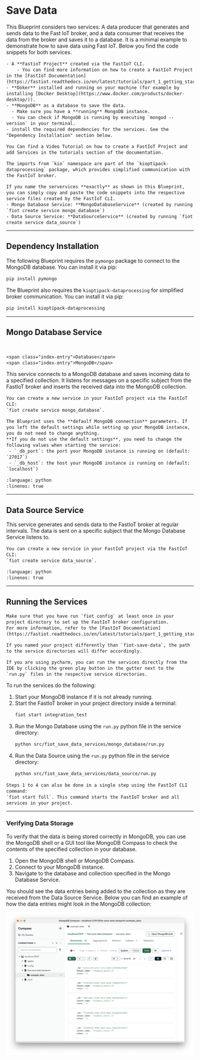 # Save Data

This Blueprint considers two services: A data producer that generates and sends data to the Fast IoT broker, and a data consumer that receives the data from the broker and saves it to a database.
It is a minimal example to demonstrate how to save data using Fast IoT.
Below you find the code snippets for both services.

```{prereq}
- A **FastioT Project** created via the FastIoT CLI. 
    - You can find more information on how to create a FastIoT Project in the [FastIoT Documentation](https://fastiot.readthedocs.io/en/latest/tutorials/part_1_getting_started/01_first_project_setup.html).
- **Doker** installed and running on your machine (for example by installing [Docker Desktop](https://www.docker.com/products/docker-desktop/)).
- **MongoDB** as a database to save the data.
  - Make sure you have a **running** MongoDB instance. 
  - You can check if MongoDB is running by executing `mongod --version` in your terminal. 
- install the required dependencies for the services. See the "Dependency Installation" section below.
```

```{tutorial}
You Can find a Video Tutorial on how to create a FastIoT Project and add Services in the tutorials section of the documentation.
```

```{note}
The imports from `kio` namespace are part of the `kioptipack-dataprocessing` package, which provides simplified communication with the FastIoT broker.
```
```{tip}
If you name the servervices **exactly** as shown in this Blueprint, you can simply copy and paste the code snippets into the respective service files created by the FastIoT CLI.
- Mongo Database Service: **MongoDatabaseService** (created by running `fiot create service mongo_database`)
- Data Source Service: **DataSourceService** (created by running `fiot create service data_source`)
```
---

## Dependency Installation

The following Blueprint requires the `pymongo` package to connect to the MongoDB database.
You can install it via pip:
```bash
pip install pymongo
```
The Blueprint also requires the `kioptipack-dataprocessing` for simplified broker communication.
You can install it via pip:
```bash
pip install kioptipack-dataprocessing
```

---

## Mongo Database Service
```{index} single: Database 
```
```{index} single: MongoDB
```

```{raw} html
<span class="index-entry">Database</span>
<span class="index-entry">MongoDB</span>
```
This service connects to a MongoDB database and saves incoming data to a specified collection.
It listens for messages on a specific subject from the FastIoT broker and inserts the received data into the MongoDB collection.

```{note}
You can create a new service in your FastIoT project via the FastIoT CLI: 
`fiot create service mongo_database`.
```

```{note}
The Blueprint uses the **defaulf MongoDB connection** parameters. If you left the default settings while setting up your MongoDB instance, you do not need to change anything.
**If you do not use the default settings**, you need to change the following values when starting the service:
 - `_db_port`: the port your MongoDB instance is running on (default: `27017`)
 - `_db_host`: the host your MongoDB instance is running on (default: `localhost`)
```


```{literalinclude} ../../../fast-iot-example-projects/fiot-save-data/src/fiot_save_data_services/mongo_database/mongo_database_service.py
:language: python
:linenos: true
```

---

## Data Source Service
This service generates and sends data to the FastIoT broker at regular intervals.
The data is sent on a specific subject that the Mongo Database Service listens to.

```{note}
You can create a new service in your FastIoT project via the FastIoT CLI: 
`fiot create service data_source`.
```

```{literalinclude} ../../../fast-iot-example-projects/fiot-save-data/src/fiot_save_data_services/data_source/data_source_service.py
:language: python
:linenos: true
```

---

## Running the Services

```{note}
Make sure that you have run `fiot config` at least once in your project directory to set up the FastIoT broker configuration.
For more information, refer to the [FastIoT Documentation](https://fastiot.readthedocs.io/en/latest/tutorials/part_1_getting_started/02_fiot_config.html).
```

```{note}
If you named your project differently than `fiot-save-data`, the path to the service directories will differ accordingly.
```

```{tip}
If you are using pycharm, you can run the services directly from the IDE by clicking the green play button in the gutter next to the `run.py` files in the respective service directories.
```

To run the services do the following:
1. Start your MongoDB instance if it is not already running.
2. Start the FastIoT broker in your project directory inside a terminal:
   ```bash
   fiot start integration_test
   ```
3. Run the Mongo Database using the `run.py` python file in the service directory:
   ```bash
   python src/fiot_save_data_services/mongo_database/run.py
   ```
4. Run the Data Source using the `run.py` python file in the service directory:
   ```bash
   python src/fiot_save_data_services/data_source/run.py
   ```
   
```{tip}
Steps 1 to 4 can also be done in a single step using the FastIoT CLI command:
`fiot start full`. This command starts the FastIoT broker and all services in your project.
```

---

### Verifying Data Storage
To verify that the data is being stored correctly in MongoDB, you can use the MongoDB shell or a GUI tool like MongoDB Compass to check the contents of the specified collection in your database.
1. Open the MongoDB shell or MongoDB Compass.
2. Connect to your MongoDB instance. 
3. Navigate to the database and collection specified in the Mongo Database Service.

You should see the data entries being added to the collection as they are received from the Data Source Service.
Below you can find an example of how the data entries might look in the MongoDB collection:

![Blueprints](../_static/blueprint-sava-data-expected-mongo-state.png)


